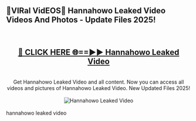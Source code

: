 <h2>🔴VIRal VidEOS🔴 Hannahowo Leaked Video Videos And Photos - Update Files 2025!</h2>
<br>
<div align="center">
<h2><a href="https://virallinks.top/odZfE0" rel="nofollow">🔴 CLICK HERE 🌐==►► Hannahowo Leaked Video</a></h2>
<br>
Get Hannahowo Leaked Video and all content. Now you can access all videos and pictures of Hannahowo Leaked Video. New Updated Files 2025!
<br>
<br>
<a href="https://virallinks.top/odZfE0" rel="nofollow" data-target="animated-image.originalLink"><img src="https://i.imgur.com/dJHk4Zq.gif)" alt="Hannahowo Leaked Video" style="max-width: 100%; display: inline-block;" data-target="animated-image.originalImage"></a>
</div>
<br>
hannahowo leaked video
